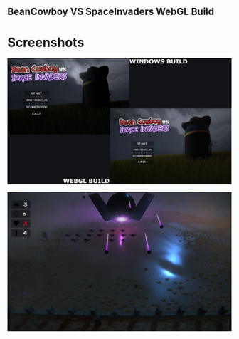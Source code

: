 ## BeanCowboy VS SpaceInvaders WebGL Build
# Screenshots
![screenshot1](screens/s1.JPG)

![screenshot2](screens/s2.JPG)

